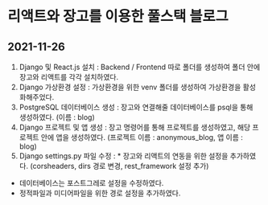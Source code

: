 # 리액트와 장고를 이용한 풀스택 블로그
## 2021-11-26 
1. Django 및 React.js 설치 : Backend / Frontend 따로 폴더를 생성하여 폴더 안에 장고와 리액트를 각각 설치하였다.
2. Django 가상환경 설정 :  가상환경을 위한 venv 폴더를 생성하여 가상환경을 활성화해주었다. 
3. PostgreSQL 데이터베이스 생성 : 장고와 연결해줄 데이터베이스를 psql을 통해 생성하였다. (이름 : blog)
4. Django 프로젝트 및 앱 생성 : 장고 명령어를 통해 프로젝트를 생성하였고, 해당 프로젝트 안에 앱을 생성하였다. (프로젝트 이름 : anonymous_blog, 앱 이름 : blog) 
5. Django settings.py 파일 수정 : * 장고와 리액트의 연동을 위한 설정을 추가하였다. (corsheaders, dirs 경로 변경, rest_framework 설정 추가) 
* 데이터베이스는 포스트그레로 설정을 수정하였다.  
* 정적파일과 미디어파일을 위한 경로 설정을 추가하였다. 

